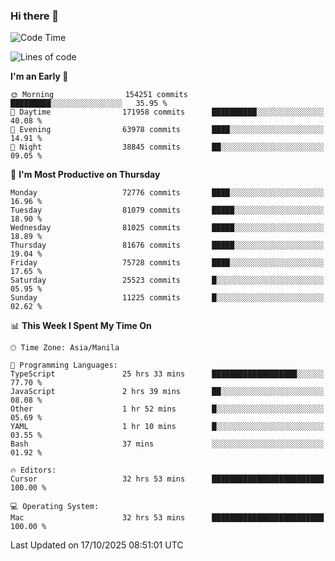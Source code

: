 ### Hi there 👋

<!--START_SECTION:waka-->
![Code Time](http://img.shields.io/badge/Code%20Time-6%2C407%20hrs%2020%20mins-blue)

![Lines of code](https://img.shields.io/badge/From%20Hello%20World%20I%27ve%20Written-143.9%20million%20lines%20of%20code-blue)

**I'm an Early 🐤** 

```text
🌞 Morning                154251 commits      █████████░░░░░░░░░░░░░░░░   35.95 % 
🌆 Daytime                171958 commits      ██████████░░░░░░░░░░░░░░░   40.08 % 
🌃 Evening                63978 commits       ████░░░░░░░░░░░░░░░░░░░░░   14.91 % 
🌙 Night                  38845 commits       ██░░░░░░░░░░░░░░░░░░░░░░░   09.05 % 
```
📅 **I'm Most Productive on Thursday** 

```text
Monday                   72776 commits       ████░░░░░░░░░░░░░░░░░░░░░   16.96 % 
Tuesday                  81079 commits       █████░░░░░░░░░░░░░░░░░░░░   18.90 % 
Wednesday                81025 commits       █████░░░░░░░░░░░░░░░░░░░░   18.89 % 
Thursday                 81676 commits       █████░░░░░░░░░░░░░░░░░░░░   19.04 % 
Friday                   75728 commits       ████░░░░░░░░░░░░░░░░░░░░░   17.65 % 
Saturday                 25523 commits       █░░░░░░░░░░░░░░░░░░░░░░░░   05.95 % 
Sunday                   11225 commits       █░░░░░░░░░░░░░░░░░░░░░░░░   02.62 % 
```


📊 **This Week I Spent My Time On** 

```text
🕑︎ Time Zone: Asia/Manila

💬 Programming Languages: 
TypeScript               25 hrs 33 mins      ███████████████████░░░░░░   77.70 % 
JavaScript               2 hrs 39 mins       ██░░░░░░░░░░░░░░░░░░░░░░░   08.08 % 
Other                    1 hr 52 mins        █░░░░░░░░░░░░░░░░░░░░░░░░   05.69 % 
YAML                     1 hr 10 mins        █░░░░░░░░░░░░░░░░░░░░░░░░   03.55 % 
Bash                     37 mins             ░░░░░░░░░░░░░░░░░░░░░░░░░   01.92 % 

🔥 Editors: 
Cursor                   32 hrs 53 mins      █████████████████████████   100.00 % 

💻 Operating System: 
Mac                      32 hrs 53 mins      █████████████████████████   100.00 % 
```


 Last Updated on 17/10/2025 08:51:01 UTC
<!--END_SECTION:waka-->


<!--
**rad182/rad182** is a ✨ _special_ ✨ repository because its `README.md` (this file) appears on your GitHub profile.

Here are some ideas to get you started:

- 🔭 I’m currently working on ...
- 🌱 I’m currently learning ...
- 👯 I’m looking to collaborate on ...
- 🤔 I’m looking for help with ...
- 💬 Ask me about ...
- 📫 How to reach me: ...
- 😄 Pronouns: ...
- ⚡ Fun fact: ...
-->
